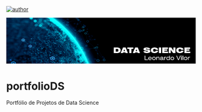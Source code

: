 [![author](https://img.shields.io/badge/author-leovilor-red.svg)](https://www.linkedin.com/in/carlosfab)

<p align="center">
  <img src="banner_portfolioDS.png" >
</p>

# portfolioDS
Portfólio de Projetos de Data Science
